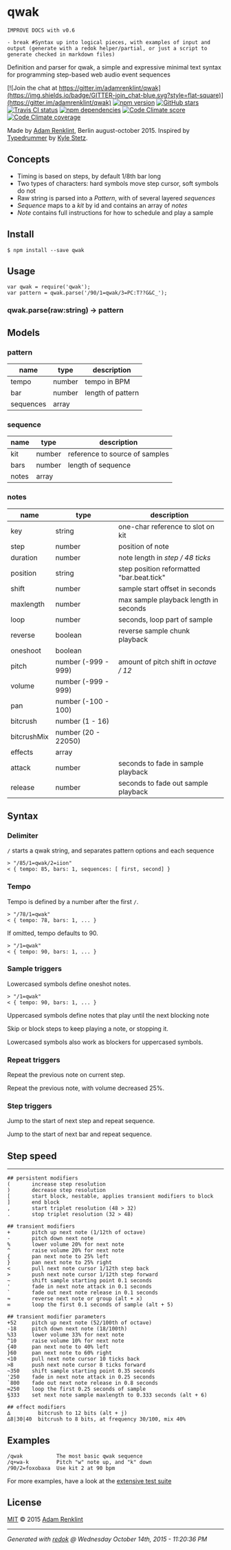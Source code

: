 qwak
====



    IMPROVE DOCS with v0.6

    - break #Syntax up into logical pieces, with examples of input and output (generate with a redok helper/partial, or just a script to generate checked in markdown files)



Definition and parser for qwak, a simple and expressive minimal text syntax for programming step-based web audio event sequences

[![Join the chat at https://gitter.im/adamrenklint/qwak](https://img.shields.io/badge/GITTER-join_chat-blue.svg?style=flat-square)](https://gitter.im/adamrenklint/qwak)
 [![npm version](https://img.shields.io/npm/v/qwak.svg?style=flat-square)](https://www.npmjs.com/package/qwak) 
 [![GitHub stars](https://img.shields.io/github/stars/adamrenklint/qwak.svg?style=flat-square)](https://github.com/adamrenklint/qwak/stargazers)
 [![Travis CI status](https://img.shields.io/travis/adamrenklint/qwak.svg?style=flat-square)](https://travis-ci.org/adamrenklint/qwak)
 [![npm dependencies](https://img.shields.io/david/adamrenklint/qwak.svg?style=flat-square)](https://david-dm.org/adamrenklint/qwak)
 [![Code Climate score](https://img.shields.io/codeclimate/github/adamrenklint/qwak.svg?style=flat-square)](https://codeclimate.com/github/adamrenklint/qwak)
 [![Code Climate coverage](https://img.shields.io/codeclimate/coverage/github/adamrenklint/qwak.svg?style=flat-square)](https://codeclimate.com/github/adamrenklint/qwak)


Made by [Adam Renklint](http://adamrenklint.com), Berlin august-october 2015. Inspired by [Typedrummer](http://typedrummer.com/) by [Kyle Stetz](http://kylestetz.com/).

## Concepts

- Timing is based on steps, by default 1/8th bar long
- Two types of characters: hard symbols move step cursor, soft symbols do not
- Raw string is parsed into a *Pattern*, with of several layered *sequences*
- *Sequence* maps to a *kit* by id and contains an array of *notes*
- *Note* contains full instructions for how to schedule and play a sample

## Install

```
$ npm install --save qwak
```

## Usage

```
var qwak = require('qwak');
var pattern = qwak.parse('/90/1=qwak/3=PC:T??G&C_');
```

### qwak.parse(raw:string) -> pattern

## Models

### pattern

| **name** | **type** | **description**|
|----------|----------|----------------|
| tempo | number | tempo in BPM |
| bar | number | length of pattern |
| sequences | array | |

### sequence

| **name** | **type** | **description**|
|----------|----------|----------------|
| kit | number | reference to source of samples |
| bars | number | length of sequence |
| notes | array | |

### notes

| **name** | **type** | **description**|
|----------|----------|----------------|
| key | string | one-char reference to slot on kit |
| step | number | position of note |
| duration | number | note length in *step / 48 ticks*
| position | string | step position reformatted "bar.beat.tick" |
| shift | number | sample start offset in seconds |
| maxlength | number | max sample playback length in seconds |
| loop | number | seconds, loop part of sample |
| reverse | boolean | reverse sample chunk playback |
| oneshoot | boolean | |
| pitch | number (-999 - 999) | amount of pitch shift in *octave / 12* |
| volume | number (-999 - 999) | |
| pan | number (-100 - 100) | |
| bitcrush | number (1 - 16) |
| bitcrushMix | number (20 - 22050) |
| effects | array | |
| attack | number | seconds to fade in sample playback |
| release | number | seconds to fade out sample playback |

## Syntax

### Delimiter

```/``` starts a qwak string, and separates pattern options and each sequence

```
> "/85/1=qwak/2=iion"
< { tempo: 85, bars: 1, sequences: [ first, second] }
```

### Tempo

Tempo is defined by a number after the first ```/```.

```
> "/78/1=qwak"
< { tempo: 78, bars: 1, ... }
```

If omitted, tempo defaults to 90.

```
> "/1=qwak"
< { tempo: 90, bars: 1, ... }
```

### Sample triggers

Lowercased symbols define oneshot notes.

```
> "/1=qwak"
< { tempo: 90, bars: 1, ... }
```

Uppercased symbols define notes that play until the next blocking note

Skip or block steps to keep playing a note, or stopping it.

Lowercased symbols also work as blockers for uppercased symbols.

### Repeat triggers

Repeat the previous note on current step.

Repeat the previous note, with volume decreased 25%.

### Step triggers

Jump to the start of next step and repeat sequence.

Jump to the start of next bar and repeat sequence.

## Step speed

---

```
## persistent modifiers
(       increase step resolution
)       decrease step resolution
[       start block, nestable, applies transient modifiers to block
]       end block
,       start triplet resolution (48 > 32)
.       stop triplet resolution (32 > 48)

## transient modifiers
+       pitch up next note (1/12th of octave)
-       pitch down next note
%       lower volume 20% for next note
^       raise volume 20% for next note
{       pan next note to 25% left
}       pan next note to 25% right
<       pull next note cursor 1/12th step back
>       push next note cursor 1/12th step forward
~       shift sample starting point 0.1 seconds
'       fade in next note attack in 0.1 seconds
`       fade out next note release in 0.1 seconds
≈       reverse next note or group (alt + x)
∞       loop the first 0.1 seconds of sample (alt + 5)

## transient modifier parameters
+52     pitch up next note (52/100th of octave)
-18     pitch down next note (18/100th)
%33     lower volume 33% for next note
^10     raise volume 10% for next note
{40     pan next note to 40% left
}60     pan next note to 60% right
<10     pull next note cursor 10 ticks back
>8      push next note cursor 8 ticks forward
~350    shift sample starting point 0.35 seconds
'250    fade in next note attack in 0.25 seconds
`800    fade out next note release in 0.8 seconds
∞250    loop the first 0.25 seconds of sample
§333    set next note sample maxlength to 0.333 seconds (alt + 6)

## effect modifiers
∆         bitcrush to 12 bits (alt + j)
∆8|30|40  bitcrush to 8 bits, at frequency 30/100, mix 40%
```

## Examples

```
/qwak           The most basic qwak sequence
/q+wa-k         Pitch "w" note up, and "k" down
/90/2=foxobaxa  Use kit 2 at 90 bpm
```

For more examples, have a look at the [extensive test suite](https://github.com/adamrenklint/qwak/blob/master/test/qwak.test.js)

## License

[MIT](https://github.com/adamrenklint/qwak/blob/master/LICENSE.md) © 2015 [Adam Renklint](http://adamrenklint.com)

---
*Generated with [redok](https://github.com/adamrenklint/redok) @ Wednesday October 14th, 2015 - 11:20:36 PM*